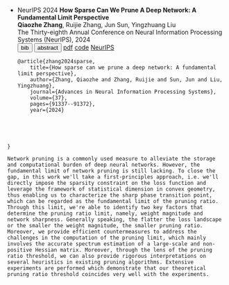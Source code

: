 - <span class="badge">NeurIPS 2024</span> **How Sparse Can We Prune A Deep Network: A Fundamental Limit Perspective** <br>
  <span class="underline"><b>Qiaozhe Zhang</b></span>, Ruijie Zhang, Jun Sun, Yingzhuang Liu <br>
  The Thirty-eighth Annual Conference on Neural Information Processing Systems (NeurIPS), 2024 <br>
  <div class="newbadges" id="tabs" data-open="">
  <button class="newbadge green"  type="button" data-tab="bib">bib</button>
  <button class="newbadge orange" type="button" data-tab="abstract">abstract</button>
  <a class="newbadge blue" href="https://arxiv.org/pdf/2306.05857" target="_blank" rel="noopener">pdf</a>
  <a class="newbadge red"  href="https://github.com/QiaozheZhang/Global-One-shot-Pruning" target="_blank" rel="noopener">code</a>
  <a class="newbadge purple"  href="https://proceedings.neurips.cc/paper_files/paper/2024/hash/a627810151be4d13f907ac898ff7e948-Abstract-Conference.html" target="_blank" rel="noopener">NeurIPS</a>
  </div>
  <div id="bib" class="bibbox" markdown="1"><pre><code class="language-bibtex">@article{zhang2024sparse,
      title={How sparse can we prune a deep network: A fundamental limit perspective},
      author={Zhang, Qiaozhe and Zhang, Ruijie and Sun, Jun and Liu, Yingzhuang},
      journal={Advances in Neural Information Processing Systems},
      volume={37},
      pages={91337--91372},
      year={2024}
}</code></pre></div>
  <div id="abstract" class="bibbox" markdown="1"><pre><code class="language-bibtex">Network pruning is a commonly used measure to alleviate the storage and computational burden of deep neural networks. However, the fundamental limit of network pruning is still lacking. To close the gap, in this work we'll take a first-principles approach, i.e. we'll directly impose the sparsity constraint on the loss function and leverage the framework of statistical dimension in convex geometry, thus enabling us to characterize the sharp phase transition point, which can be regarded as the fundamental limit of the pruning ratio. Through this limit, we're able to identify two key factors that determine the pruning ratio limit, namely, weight magnitude and network sharpness. Generally speaking, the flatter the loss landscape or the smaller the weight magnitude, the smaller pruning ratio. Moreover, we provide efficient countermeasures to address the challenges in the computation of the pruning limit, which mainly involves the accurate spectrum estimation of a large-scale and non-positive Hessian matrix. Moreover, through the lens of the pruning ratio threshold, we can also provide rigorous interpretations on several heuristics in existing pruning algorithms. Extensive experiments are performed which demonstrate that our theoretical pruning ratio threshold coincides very well with the experiments.</code></pre></div>
